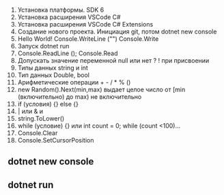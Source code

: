 1. Установка платформы. SDK 6
2. Установка расширения VSCode C#
3. Установка расширения VSCode C# Extensions
4. Создание нового проекта. Инициация git, потом dotnet new console
5. Hello World! Console.WriteLine ("") Console.Write
6. Запуск dotnet run
7. Console.ReadLine (); Console.Read
8. Допускать значение переменной null или нет ? ! при присвоении
9. Типы данных string и int
10. Тип данных Double, bool
11. Арифметические операции + - / * % ()
12. new Random().Next(min,max) выдает целое число от [min (включительно) до max) не включительно
13. if (условия) {} else {}
14. | или & и
15. string.ToLower()
16. while (условие) {} или int count = 0; while (count <100)...
17. Console.Clear
18. Console.SetCursorPosition

## dotnet new console

## dotnet run
 






